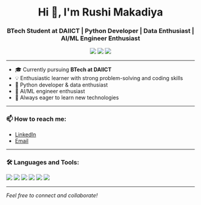 <h1 align="center">Hi 👋, I'm Rushi Makadiya</h1>
<h3 align="center">BTech Student at DAIICT | Python Developer | Data Enthusiast | AI/ML Engineer Enthusiast</h3>

<p align="center">
  <img src="https://img.shields.io/badge/Python-3776AB?style=for-the-badge&logo=python&logoColor=white"/>
  <img src="https://img.shields.io/badge/Machine%20Learning-009688?style=for-the-badge"/>
  <img src="https://img.shields.io/badge/Data%20Science-4CAF50?style=for-the-badge"/>
</p>

---

- 🎓 Currently pursuing **BTech at DAIICT**
- 💡 Enthusiastic learner with strong problem-solving and coding skills
- 🐍 Python developer & data enthusiast
- 🤖 AI/ML engineer enthusiast
- 🌱 Always eager to learn new technologies

---

### 📫 How to reach me:
- [LinkedIn](https://www.linkedin.com/in/rushimakadiya)  
- [Email](mailto:rushimakadiya6@gmail.com)

---

### 🛠️ Languages and Tools:
<p>
  <img src="https://img.shields.io/badge/Python-3776AB?style=for-the-badge&logo=python&logoColor=white"/>
  <img src="https://img.shields.io/badge/Jupyter-F37626?style=for-the-badge&logo=jupyter&logoColor=white"/>
  <img src="https://img.shields.io/badge/NumPy-013243?style=for-the-badge&logo=numpy&logoColor=white"/>
  <img src="https://img.shields.io/badge/Pandas-150458?style=for-the-badge&logo=pandas&logoColor=white"/>
  <img src="https://img.shields.io/badge/TensorFlow-FF6F00?style=for-the-badge&logo=tensorflow&logoColor=white"/>
  <img src="https://img.shields.io/badge/Scikit--Learn-F7931E?style=for-the-badge&logo=scikit-learn&logoColor=white"/>
</p>

---

*Feel free to connect and collaborate!*
